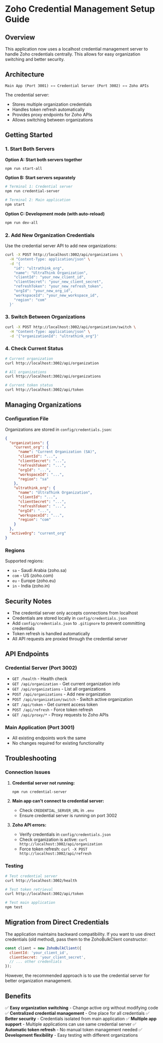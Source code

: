 # Zoho Credential Management Setup Guide

## Overview

This application now uses a localhost credential management server to handle Zoho credentials centrally. This allows for easy organization switching and better security.

## Architecture

```
Main App (Port 3001) ←→ Credential Server (Port 3002) ←→ Zoho APIs
```

The credential server:
- Stores multiple organization credentials
- Handles token refresh automatically
- Provides proxy endpoints for Zoho APIs
- Allows switching between organizations

## Getting Started

### 1. Start Both Servers

**Option A: Start both servers together**
```bash
npm run start-all
```

**Option B: Start servers separately**
```bash
# Terminal 1: Credential server
npm run credential-server

# Terminal 2: Main application
npm start
```

**Option C: Development mode (with auto-reload)**
```bash
npm run dev-all
```

### 2. Add New Organization Credentials

Use the credential server API to add new organizations:

```bash
curl -X POST http://localhost:3002/api/organizations \
  -H "Content-Type: application/json" \
  -d '{
    "id": "ultrathink_org",
    "name": "UltraThink Organization",
    "clientId": "your_new_client_id",
    "clientSecret": "your_new_client_secret",
    "refreshToken": "your_new_refresh_token",
    "orgId": "your_new_org_id",
    "workspaceId": "your_new_workspace_id",
    "region": "com"
  }'
```

### 3. Switch Between Organizations

```bash
curl -X POST http://localhost:3002/api/organization/switch \
  -H "Content-Type: application/json" \
  -d '{"organizationId": "ultrathink_org"}'
```

### 4. Check Current Status

```bash
# Current organization
curl http://localhost:3002/api/organization

# All organizations
curl http://localhost:3002/api/organizations

# Current token status
curl http://localhost:3002/api/token
```

## Managing Organizations

### Configuration File

Organizations are stored in `config/credentials.json`:

```json
{
  "organizations": {
    "current_org": {
      "name": "Current Organization (SA)",
      "clientId": "...",
      "clientSecret": "...",
      "refreshToken": "...",
      "orgId": "...",
      "workspaceId": "...",
      "region": "sa"
    },
    "ultrathink_org": {
      "name": "UltraThink Organization",
      "clientId": "...",
      "clientSecret": "...",
      "refreshToken": "...",
      "orgId": "...",
      "workspaceId": "...",
      "region": "com"
    }
  },
  "activeOrg": "current_org"
}
```

### Regions

Supported regions:
- `sa` - Saudi Arabia (zoho.sa)
- `com` - US (zoho.com)
- `eu` - Europe (zoho.eu)
- `in` - India (zoho.in)

## Security Notes

- The credential server only accepts connections from localhost
- Credentials are stored locally in `config/credentials.json`
- Add `config/credentials.json` to `.gitignore` to prevent committing credentials
- Token refresh is handled automatically
- All API requests are proxied through the credential server

## API Endpoints

### Credential Server (Port 3002)

- `GET /health` - Health check
- `GET /api/organization` - Get current organization info
- `GET /api/organizations` - List all organizations
- `POST /api/organizations` - Add new organization
- `POST /api/organization/switch` - Switch active organization
- `GET /api/token` - Get current access token
- `POST /api/refresh` - Force token refresh
- `GET /api/proxy/*` - Proxy requests to Zoho APIs

### Main Application (Port 3001)

- All existing endpoints work the same
- No changes required for existing functionality

## Troubleshooting

### Connection Issues

1. **Credential server not running:**
   ```bash
   npm run credential-server
   ```

2. **Main app can't connect to credential server:**
   - Check `CREDENTIAL_SERVER_URL` in `.env`
   - Ensure credential server is running on port 3002

3. **Zoho API errors:**
   - Verify credentials in `config/credentials.json`
   - Check organization is active: `curl http://localhost:3002/api/organization`
   - Force token refresh: `curl -X POST http://localhost:3002/api/refresh`

### Testing

```bash
# Test credential server
curl http://localhost:3002/health

# Test token retrieval
curl http://localhost:3002/api/token

# Test main application
npm test
```

## Migration from Direct Credentials

The application maintains backward compatibility. If you want to use direct credentials (old method), pass them to the ZohoBulkClient constructor:

```javascript
const client = new ZohoBulkClient({
  clientId: 'your_client_id',
  clientSecret: 'your_client_secret',
  // ... other credentials
});
```

However, the recommended approach is to use the credential server for better organization management.

## Benefits

✅ **Easy organization switching** - Change active org without modifying code
✅ **Centralized credential management** - One place for all credentials
✅ **Better security** - Credentials isolated from main application
✅ **Multiple app support** - Multiple applications can use same credential server
✅ **Automatic token refresh** - No manual token management needed
✅ **Development flexibility** - Easy testing with different organizations